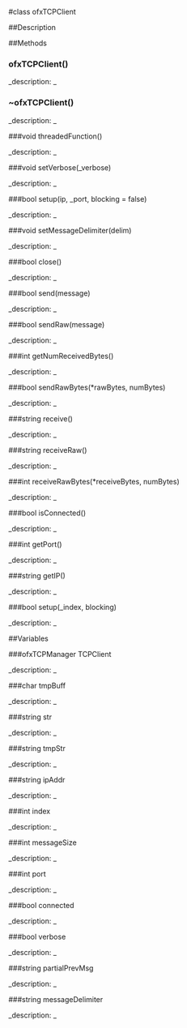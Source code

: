 #class ofxTCPClient


##Description





##Methods



### ofxTCPClient()

<!--

_syntax: ofxTCPClient()_

_name: ofxTCPClient_

_returns: _

_returns_description: _

_parameters: _

_access: public_

_version_started: 007_

_version_deprecated: _

_summary: _

_constant: False_

_static: no_

_visible: True_

_advanced: False_



-->

_description: _







### ~ofxTCPClient()

<!--

_syntax: ~ofxTCPClient()_

_name: ~ofxTCPClient_

_returns: _

_returns_description: _

_parameters: _

_access: public_

_version_started: 007_

_version_deprecated: _

_summary: _

_constant: False_

_static: no_

_visible: True_

_advanced: False_



-->

_description: _







###void threadedFunction()

<!--

_syntax: threadedFunction()_

_name: threadedFunction_

_returns: void_

_returns_description: _

_parameters: _

_access: public_

_version_started: 007_

_version_deprecated: _

_summary: _

_constant: False_

_static: no_

_visible: True_

_advanced: False_



-->

_description: _







###void setVerbose(_verbose)

<!--

_syntax: setVerbose(_verbose)_

_name: setVerbose_

_returns: void_

_returns_description: _

_parameters: bool _verbose_

_access: public_

_version_started: 007_

_version_deprecated: _

_summary: _

_constant: False_

_static: no_

_visible: True_

_advanced: False_



-->

_description: _







###bool setup(ip, _port, blocking = false)

<!--

_syntax: setup(ip, _port, blocking = false)_

_name: setup_

_returns: bool_

_returns_description: _

_parameters: string ip, int _port, bool blocking=false_

_access: public_

_version_started: 007_

_version_deprecated: _

_summary: _

_constant: False_

_static: no_

_visible: True_

_advanced: False_



-->

_description: _







###void setMessageDelimiter(delim)

<!--

_syntax: setMessageDelimiter(delim)_

_name: setMessageDelimiter_

_returns: void_

_returns_description: _

_parameters: string delim_

_access: public_

_version_started: 007_

_version_deprecated: _

_summary: _

_constant: False_

_static: no_

_visible: True_

_advanced: False_



-->

_description: _







###bool close()

<!--

_syntax: close()_

_name: close_

_returns: bool_

_returns_description: _

_parameters: _

_access: public_

_version_started: 007_

_version_deprecated: _

_summary: _

_constant: False_

_static: no_

_visible: True_

_advanced: False_



-->

_description: _







###bool send(message)

<!--

_syntax: send(message)_

_name: send_

_returns: bool_

_returns_description: _

_parameters: string message_

_access: public_

_version_started: 007_

_version_deprecated: _

_summary: _

_constant: False_

_static: no_

_visible: True_

_advanced: False_



-->

_description: _







###bool sendRaw(message)

<!--

_syntax: sendRaw(message)_

_name: sendRaw_

_returns: bool_

_returns_description: _

_parameters: string message_

_access: public_

_version_started: 007_

_version_deprecated: _

_summary: _

_constant: False_

_static: no_

_visible: True_

_advanced: False_



-->

_description: _







###int getNumReceivedBytes()

<!--

_syntax: getNumReceivedBytes()_

_name: getNumReceivedBytes_

_returns: int_

_returns_description: _

_parameters: _

_access: public_

_version_started: 007_

_version_deprecated: _

_summary: _

_constant: False_

_static: no_

_visible: True_

_advanced: False_



-->

_description: _







###bool sendRawBytes(*rawBytes, numBytes)

<!--

_syntax: sendRawBytes(*rawBytes, numBytes)_

_name: sendRawBytes_

_returns: bool_

_returns_description: _

_parameters: const char *rawBytes, const int numBytes_

_access: public_

_version_started: 007_

_version_deprecated: _

_summary: _

_constant: False_

_static: no_

_visible: True_

_advanced: False_



-->

_description: _







###string receive()

<!--

_syntax: receive()_

_name: receive_

_returns: string_

_returns_description: _

_parameters: _

_access: public_

_version_started: 007_

_version_deprecated: _

_summary: _

_constant: False_

_static: no_

_visible: True_

_advanced: False_



-->

_description: _







###string receiveRaw()

<!--

_syntax: receiveRaw()_

_name: receiveRaw_

_returns: string_

_returns_description: _

_parameters: _

_access: public_

_version_started: 007_

_version_deprecated: _

_summary: _

_constant: False_

_static: no_

_visible: True_

_advanced: False_



-->

_description: _







###int receiveRawBytes(*receiveBytes, numBytes)

<!--

_syntax: receiveRawBytes(*receiveBytes, numBytes)_

_name: receiveRawBytes_

_returns: int_

_returns_description: _

_parameters: char *receiveBytes, int numBytes_

_access: public_

_version_started: 007_

_version_deprecated: _

_summary: _

_constant: False_

_static: no_

_visible: True_

_advanced: False_



-->

_description: _







###bool isConnected()

<!--

_syntax: isConnected()_

_name: isConnected_

_returns: bool_

_returns_description: _

_parameters: _

_access: public_

_version_started: 007_

_version_deprecated: _

_summary: _

_constant: False_

_static: no_

_visible: True_

_advanced: False_



-->

_description: _







###int getPort()

<!--

_syntax: getPort()_

_name: getPort_

_returns: int_

_returns_description: _

_parameters: _

_access: public_

_version_started: 007_

_version_deprecated: _

_summary: _

_constant: False_

_static: no_

_visible: True_

_advanced: False_



-->

_description: _







###string getIP()

<!--

_syntax: getIP()_

_name: getIP_

_returns: string_

_returns_description: _

_parameters: _

_access: public_

_version_started: 007_

_version_deprecated: _

_summary: _

_constant: False_

_static: no_

_visible: True_

_advanced: False_



-->

_description: _







###bool setup(_index, blocking)

<!--

_syntax: setup(_index, blocking)_

_name: setup_

_returns: bool_

_returns_description: _

_parameters: int _index, bool blocking_

_access: public_

_version_started: 007_

_version_deprecated: _

_summary: _

_constant: False_

_static: no_

_visible: True_

_advanced: False_



-->

_description: _







##Variables



###ofxTCPManager TCPClient

<!--

_name: TCPClient_

_type: ofxTCPManager_

_access: public_

_version_started: 007_

_version_deprecated: _

_summary: _

_visible: True_

_constant: True_

_advanced: False_



-->

_description: _







###char tmpBuff

<!--

_name: tmpBuff_

_type: char_

_access: protected_

_version_started: 007_

_version_deprecated: _

_summary: _

_visible: True_

_constant: True_

_advanced: False_



-->

_description: _







###string str

<!--

_name: str_

_type: string_

_access: protected_

_version_started: 007_

_version_deprecated: _

_summary: _

_visible: True_

_constant: True_

_advanced: False_



-->

_description: _







###string tmpStr

<!--

_name: tmpStr_

_type: string_

_access: protected_

_version_started: 007_

_version_deprecated: _

_summary: _

_visible: True_

_constant: True_

_advanced: False_



-->

_description: _







###string ipAddr

<!--

_name: ipAddr_

_type: string_

_access: protected_

_version_started: 007_

_version_deprecated: _

_summary: _

_visible: True_

_constant: True_

_advanced: False_



-->

_description: _







###int index

<!--

_name: index_

_type: int_

_access: protected_

_version_started: 007_

_version_deprecated: _

_summary: _

_visible: True_

_constant: True_

_advanced: False_



-->

_description: _







###int messageSize

<!--

_name: messageSize_

_type: int_

_access: protected_

_version_started: 007_

_version_deprecated: _

_summary: _

_visible: True_

_constant: True_

_advanced: False_



-->

_description: _







###int port

<!--

_name: port_

_type: int_

_access: protected_

_version_started: 007_

_version_deprecated: _

_summary: _

_visible: True_

_constant: True_

_advanced: False_



-->

_description: _







###bool connected

<!--

_name: connected_

_type: bool_

_access: protected_

_version_started: 007_

_version_deprecated: _

_summary: _

_visible: True_

_constant: True_

_advanced: False_



-->

_description: _







###bool verbose

<!--

_name: verbose_

_type: bool_

_access: protected_

_version_started: 007_

_version_deprecated: _

_summary: _

_visible: True_

_constant: True_

_advanced: False_



-->

_description: _







###string partialPrevMsg

<!--

_name: partialPrevMsg_

_type: string_

_access: protected_

_version_started: 007_

_version_deprecated: _

_summary: _

_visible: True_

_constant: True_

_advanced: False_



-->

_description: _







###string messageDelimiter

<!--

_name: messageDelimiter_

_type: string_

_access: protected_

_version_started: 007_

_version_deprecated: _

_summary: _

_visible: True_

_constant: True_

_advanced: False_



-->

_description: _







